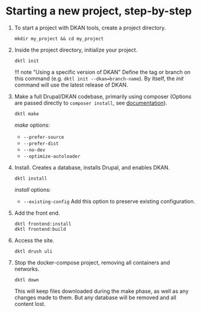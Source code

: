 # Starting a new project, step-by-step


1. To start a project with DKAN tools, create a project directory.

    ```
    mkdir my_project && cd my_project
    ```

1. Inside the project directory, initialize your project.

    ```
    dktl init
    ```

    !!! note "Using a specific version of DKAN"
        Define the tag or branch on this command (e.g. `dktl init --dkan=branch-name`).
        By itself, the _init_ command will use the latest release of DKAN.

1. Make a full Drupal/DKAN codebase, primarily using composer (Options are passed directly to `composer install`, see [documentation](https://getcomposer.org/doc/03-cli.md#install-i)).

    ```
    dktl make
    ```

    _make_ options:

      * `--prefer-source`
      * `--prefer-dist`
      * `--no-dev`
      * `--optimize-autoloader`


1. Install. Creates a database, installs Drupal, and enables DKAN.

    ```
    dktl install
    ```

    _install_ options:

      * `--existing-config` Add this option to preserve existing configuration.

1. Add the front end.

    ```
    dktl frontend:install
    dktl frontend:build
    ```

1. Access the site.

    ```
    dktl drush uli
    ```

1. Stop the docker-compose project, removing all containers and networks.

    ```
    dktl down
    ```

    This will keep files downloaded during the make phase, as well as any changes made to them. But any database will be removed and all content lost.

